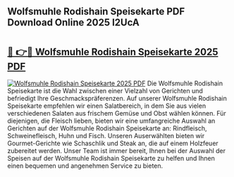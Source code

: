 ## Wolfsmuhle Rodishain Speisekarte PDF Download Online 2025 I2UcA

# <h2><a href="http://gcbbwr.nevu.top/?p=Wolfsmuhle+Rodishain+Speisekarte">🔗 👉🔴 Wolfsmuhle Rodishain Speisekarte 2025 PDF</a></h2>

[![Wolfsmuhle Rodishain Speisekarte 2025 PDF](https://i.imgur.com/dBaPXMq.png)](http://gcbbwr.nevu.top/?p=Wolfsmuhle+Rodishain+Speisekarte)
Die Wolfsmuhle Rodishain Speisekarte ist die Wahl zwischen einer Vielzahl von Gerichten und befriedigt Ihre Geschmackspräferenzen. Auf unserer Wolfsmuhle Rodishain Speisekarte empfehlen wir einen Salatbereich, in dem Sie aus vielen verschiedenen Salaten aus frischem Gemüse und Obst wählen können. Für diejenigen, die Fleisch lieben, bieten wir eine umfangreiche Auswahl an Gerichten auf der Wolfsmuhle Rodishain Speisekarte an: Rindfleisch, Schweinefleisch, Huhn und Fisch. Unseren Auserwählten bieten wir Gourmet-Gerichte wie Schaschlik und Steak an, die auf einem Holzfeuer zubereitet werden. Unser Team ist immer bereit, Ihnen bei der Auswahl der Speisen auf der Wolfsmuhle Rodishain Speisekarte zu helfen und Ihnen einen bequemen und angenehmen Service zu bieten.
